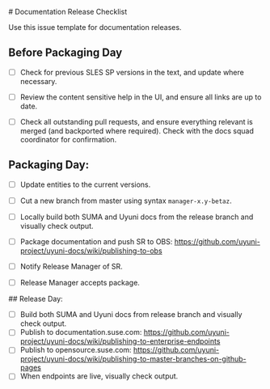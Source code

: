 # Documentation Release Checklist

Use this issue template for documentation releases.

## Before Packaging Day

- [ ] Check for previous SLES SP versions in the text, and update where necessary.
- [ ] Review the content sensitive help in the UI, and ensure all links are up to date.
- [ ] Check all outstanding pull requests, and ensure everything relevant is merged (and backported where required).
Check with the docs squad coordinator for confirmation.


## Packaging Day:

- [ ] Update entities to the current versions.
- [ ] Cut a new branch from master using syntax `manager-x.y-betaz`.
- [ ] Locally build both SUMA and Uyuni docs from the release branch and visually check output.
- [ ] Package documentation and push SR to OBS: https://github.com/uyuni-project/uyuni-docs/wiki/publishing-to-obs
- [ ] Notify Release Manager of SR.
- [ ] Release Manager accepts package.


## Release Day:

- [ ] Build both SUMA and Uyuni docs from release branch and visually check output.
- [ ] Publish to documentation.suse.com: https://github.com/uyuni-project/uyuni-docs/wiki/publishing-to-enterprise-endpoints
- [ ] Publish to opensource.suse.com: https://github.com/uyuni-project/uyuni-docs/wiki/publishing-to-master-branches-on-github-pages
- [ ] When endpoints are live, visually check output.
